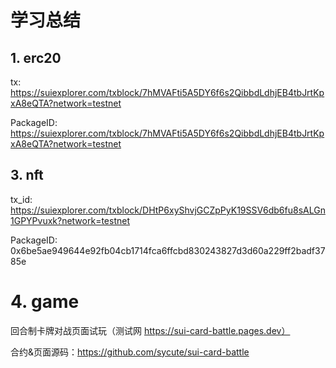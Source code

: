# 学习总结

## 1. erc20

tx: https://suiexplorer.com/txblock/7hMVAFti5A5DY6f6s2QibbdLdhjEB4tbJrtKpxA8eQTA?network=testnet

PackageID: https://suiexplorer.com/txblock/7hMVAFti5A5DY6f6s2QibbdLdhjEB4tbJrtKpxA8eQTA?network=testnet

## 3. nft

tx_id: https://suiexplorer.com/txblock/DHtP6xyShvjGCZpPyK19SSV6db6fu8sALGn1GPYPvuxk?network=testnet

PackageID: 0x6be5ae949644e92fb04cb1714fca6ffcbd830243827d3d60a229ff2badf3785e

# 4. game

回合制卡牌对战页面试玩（测试网 https://sui-card-battle.pages.dev）

合约&页面源码：https://github.com/sycute/sui-card-battle
